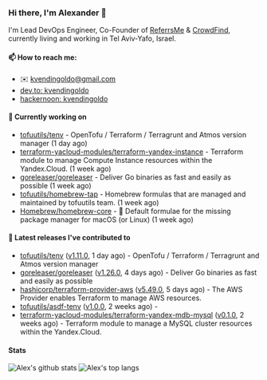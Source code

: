 ### Hi there, I'm Alexander 👋

I'm Lead DevOps Engineer, Co-Founder of [ReferrsMe](https://referrs.me/) & [CrowdFind](https://crowdfind.ai/), currently living and working in Tel Aviv-Yafo, Israel.

#### 📫 How to reach me:

- ✉️ kvendingoldo@gmail.com
- [dev.to: kvendingoldo](https://dev.to/kvendingoldo)
- [hackernoon: kvendingoldo](https://hackernoon.com/u/kvendingoldo)

#### 👷 Currently working on


- [tofuutils/tenv](https://github.com/tofuutils/tenv) - OpenTofu / Terraform / Terragrunt and Atmos version manager (1 day ago)
- [terraform-yacloud-modules/terraform-yandex-instance](https://github.com/terraform-yacloud-modules/terraform-yandex-instance) - Terraform module to manage Compute Instance resources within the Yandex.Cloud. (1 week ago)
- [goreleaser/goreleaser](https://github.com/goreleaser/goreleaser) - Deliver Go binaries as fast and easily as possible (1 week ago)
- [tofuutils/homebrew-tap](https://github.com/tofuutils/homebrew-tap) - Homebrew formulas that are managed and maintained by tofuutils team. (1 week ago)
- [Homebrew/homebrew-core](https://github.com/Homebrew/homebrew-core) - 🍻 Default formulae for the missing package manager for macOS (or Linux) (1 week ago)

#### 🔭 Latest releases I've contributed to

- [tofuutils/tenv](https://github.com/tofuutils/tenv) ([v1.11.0](https://github.com/tofuutils/tenv/releases/tag/v1.11.0), 1 day ago) - OpenTofu / Terraform / Terragrunt and Atmos version manager
- [goreleaser/goreleaser](https://github.com/goreleaser/goreleaser) ([v1.26.0](https://github.com/goreleaser/goreleaser/releases/tag/v1.26.0), 4 days ago) - Deliver Go binaries as fast and easily as possible
- [hashicorp/terraform-provider-aws](https://github.com/hashicorp/terraform-provider-aws) ([v5.49.0](https://github.com/hashicorp/terraform-provider-aws/releases/tag/v5.49.0), 5 days ago) - The AWS Provider enables Terraform to manage AWS resources.
- [tofuutils/asdf-tenv](https://github.com/tofuutils/asdf-tenv) ([v1.0.0](https://github.com/tofuutils/asdf-tenv/releases/tag/v1.0.0), 2 weeks ago) - 
- [terraform-yacloud-modules/terraform-yandex-mdb-mysql](https://github.com/terraform-yacloud-modules/terraform-yandex-mdb-mysql) ([v0.1.0](https://github.com/terraform-yacloud-modules/terraform-yandex-mdb-mysql/releases/tag/v0.1.0), 2 weeks ago) - Terraform module to manage a MySQL cluster resources within the Yandex.Cloud.

#### Stats

![Alex's github stats](https://github-readme-stats.vercel.app/api?username=kvendingoldo&show_icons=true&theme=default&disable_animations=true&count_private=true&hide_rank=true&include_all_commits=true&custom_title=GitHub%20Stats&line_height=20)
![Alex's top langs](https://github-readme-stats.vercel.app/api/top-langs/?username=kvendingoldo&hide=tex,html,hcl,css,jupyter%20notebook&layout=compact)
